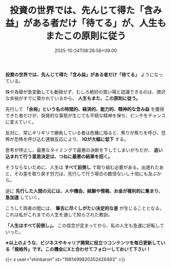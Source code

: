 ﻿---
title: "投資の世界では、先んじて得た「含み益」がある者だけ「待てる」が、人生もまたこの原則に従う"
date: 2025-10-24T08:26:58+09:00
draft: false
---

**投資の世界では、先んじて得た「含み益」がある者だけ「待てる」** ようになっている。

株や為替が急変動しても動揺せず、むしろ絶好の買い場と認識できるのは、潤沢な余裕がすでに築かれているから。 **人生もまた、この原則に従う。**

先行して **「余裕」という名の時間的、経済的、能力的、精神的な含み益** を獲得できた者だけが、突発的な事態が生じても平穏な精神を保ち、ピンチをチャンスに変えていく。



反対に、常にギリギリで勝負している者は危機に陥ると、焦りが焦りを呼び、恐怖が恐怖を呼び込む連鎖反応により、 **IQが大幅に低下** する。

思考が停止し、最悪なタイミングで最悪の決断を下してしまいがちだが、 **追い込まれて行う意思決定は、つねに最悪の結果を招く。**



そうならないために、人生は **すべて前倒し** で取り組む必要がある。出遅れたあと、その差を取り戻す労力は、先行して行う場合の数倍ないし十倍にも及ぶから。

逆に **先行した人間の元には、人や機会、経験や情報、お金が複利的に集まり、急加速** していく。

こうして両者の間には、 **筆舌に尽くしがたい決定的な差** が生じることとなる。これは私がこれまでの人生を通して知らされた教訓。

**「人生はすべて前倒し」。** この信念が定まってから、私の人生も急速に好転していった。



**※以上のような、ビジネスやキャリア開発に役立つコンテンツを毎日更新している「規格外」です。この機会にXと合わせてフォローしておいて下さい！**



{{< x user="shinkaron" id="1981499820352426463" >}}